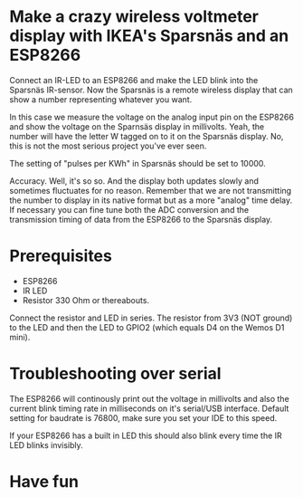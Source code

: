 # Make a crazy wireless voltmeter display with IKEA's Sparsnäs and an ESP8266

Connect an IR-LED to an ESP8266 and make the LED blink into the Sparsnäs IR-sensor. Now the Sparsnäs is a remote wireless display that can show a number representing whatever you want. 

In this case we measure the voltage on the analog input pin on the ESP8266 and show the voltage on the Sparnsäs display in millivolts. Yeah, the number will have the letter W tagged on to it on the Sparsnäs display. No, this is not the most serious project you've ever seen.

The setting of "pulses per KWh" in Sparsnäs should be set to 10000.

Accuracy. Well, it's so so. And the display both updates slowly and sometimes fluctuates for no reason. Remember that we are not transmitting the number to display in its native format but as a more "analog" time delay. If necessary you can fine tune both the ADC conversion and the transmission timing of data from the ESP8266 to the Sparsnäs display.


# Prerequisites

- ESP8266
- IR LED
- Resistor 330 Ohm or thereabouts.

Connect the resistor and LED in series. The resistor from 3V3 (NOT ground) to the LED and then the LED to GPIO2 (which equals D4 on the Wemos D1 mini).

# Troubleshooting over serial

The ESP8266 will continously print out the voltage in millivolts and also the current blink timing rate in milliseconds on it's serial/USB interface. Default setting for baudrate is 76800, make sure you set your IDE to this speed.


If your ESP8266 has a built in LED this should also blink every time the IR LED blinks invisibly.


# Have fun
